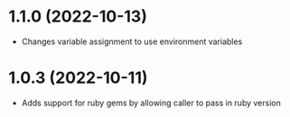 # 1.1.0 (2022-10-13)
- Changes variable assignment to use environment variables

# 1.0.3 (2022-10-11)
- Adds support for ruby gems by allowing caller to pass in ruby version
